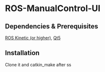 # ROS-ManualControl-UI
## Dependencies & Prerequisites
[ROS Kinetic (or higher)](http://wiki.ros.org/ROS/Installation), [Qt5](https://www.qt.io/download)
## Installation
Clone it and catkin_make after
ss

